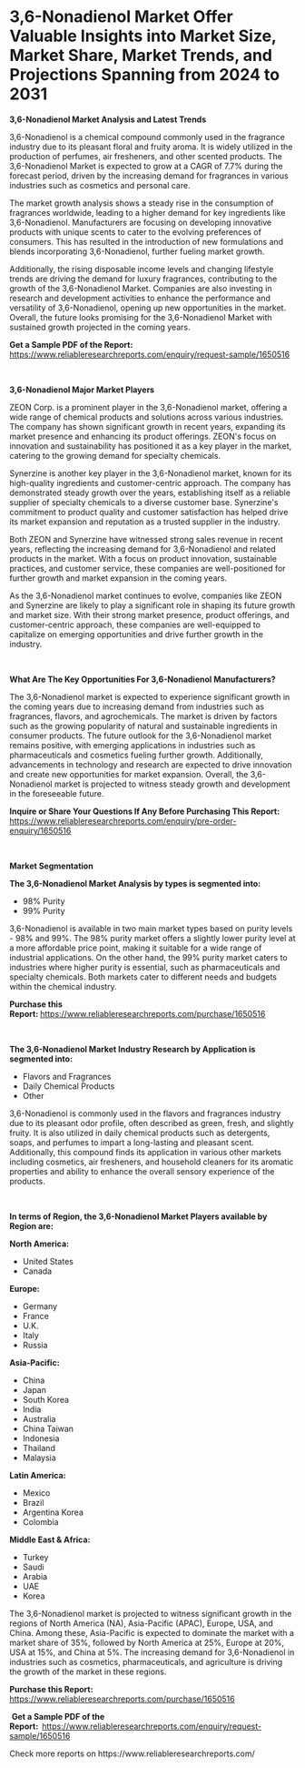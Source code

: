 <p><h1>3,6-Nonadienol Market Offer Valuable Insights into Market Size, Market Share, Market Trends, and Projections Spanning from 2024 to 2031</h1></p><p><strong>3,6-Nonadienol Market Analysis and Latest Trends</strong></p>
<p><p>3,6-Nonadienol is a chemical compound commonly used in the fragrance industry due to its pleasant floral and fruity aroma. It is widely utilized in the production of perfumes, air fresheners, and other scented products. The 3,6-Nonadienol Market is expected to grow at a CAGR of 7.7% during the forecast period, driven by the increasing demand for fragrances in various industries such as cosmetics and personal care.</p><p>The market growth analysis shows a steady rise in the consumption of fragrances worldwide, leading to a higher demand for key ingredients like 3,6-Nonadienol. Manufacturers are focusing on developing innovative products with unique scents to cater to the evolving preferences of consumers. This has resulted in the introduction of new formulations and blends incorporating 3,6-Nonadienol, further fueling market growth.</p><p>Additionally, the rising disposable income levels and changing lifestyle trends are driving the demand for luxury fragrances, contributing to the growth of the 3,6-Nonadienol Market. Companies are also investing in research and development activities to enhance the performance and versatility of 3,6-Nonadienol, opening up new opportunities in the market. Overall, the future looks promising for the 3,6-Nonadienol Market with sustained growth projected in the coming years.</p></p>
<p><strong>Get a Sample PDF of the Report:&nbsp;</strong> <a href="https://www.reliableresearchreports.com/enquiry/request-sample/1650516">https://www.reliableresearchreports.com/enquiry/request-sample/1650516</a></p>
<p>&nbsp;</p>
<p><strong>3,6-Nonadienol Major Market Players</strong></p>
<p><p>ZEON Corp. is a prominent player in the 3,6-Nonadienol market, offering a wide range of chemical products and solutions across various industries. The company has shown significant growth in recent years, expanding its market presence and enhancing its product offerings. ZEON's focus on innovation and sustainability has positioned it as a key player in the market, catering to the growing demand for specialty chemicals.</p><p>Synerzine is another key player in the 3,6-Nonadienol market, known for its high-quality ingredients and customer-centric approach. The company has demonstrated steady growth over the years, establishing itself as a reliable supplier of specialty chemicals to a diverse customer base. Synerzine's commitment to product quality and customer satisfaction has helped drive its market expansion and reputation as a trusted supplier in the industry.</p><p>Both ZEON and Synerzine have witnessed strong sales revenue in recent years, reflecting the increasing demand for 3,6-Nonadienol and related products in the market. With a focus on product innovation, sustainable practices, and customer service, these companies are well-positioned for further growth and market expansion in the coming years.</p><p>As the 3,6-Nonadienol market continues to evolve, companies like ZEON and Synerzine are likely to play a significant role in shaping its future growth and market size. With their strong market presence, product offerings, and customer-centric approach, these companies are well-equipped to capitalize on emerging opportunities and drive further growth in the industry.</p></p>
<p>&nbsp;</p>
<p><strong>What Are The Key Opportunities For 3,6-Nonadienol Manufacturers?</strong></p>
<p><p>The 3,6-Nonadienol market is expected to experience significant growth in the coming years due to increasing demand from industries such as fragrances, flavors, and agrochemicals. The market is driven by factors such as the growing popularity of natural and sustainable ingredients in consumer products. The future outlook for the 3,6-Nonadienol market remains positive, with emerging applications in industries such as pharmaceuticals and cosmetics fueling further growth. Additionally, advancements in technology and research are expected to drive innovation and create new opportunities for market expansion. Overall, the 3,6-Nonadienol market is projected to witness steady growth and development in the foreseeable future.</p></p>
<p><strong>Inquire or Share Your Questions If Any Before Purchasing This Report:</strong> <a href="https://www.reliableresearchreports.com/enquiry/pre-order-enquiry/1650516">https://www.reliableresearchreports.com/enquiry/pre-order-enquiry/1650516</a></p>
<p>&nbsp;</p>
<p><strong>Market Segmentation</strong></p>
<p><strong>The 3,6-Nonadienol Market Analysis by types is segmented into:</strong></p>
<p><ul><li>98% Purity</li><li>99% Purity</li></ul></p>
<p><p>3,6-Nonadienol is available in two main market types based on purity levels - 98% and 99%. The 98% purity market offers a slightly lower purity level at a more affordable price point, making it suitable for a wide range of industrial applications. On the other hand, the 99% purity market caters to industries where higher purity is essential, such as pharmaceuticals and specialty chemicals. Both markets cater to different needs and budgets within the chemical industry.</p></p>
<p><strong>Purchase this Report:&nbsp;</strong><a href="https://www.reliableresearchreports.com/purchase/1650516">https://www.reliableresearchreports.com/purchase/1650516</a></p>
<p>&nbsp;</p>
<p><strong>The 3,6-Nonadienol Market Industry Research by Application is segmented into:</strong></p>
<p><ul><li>Flavors and Fragrances</li><li>Daily Chemical Products</li><li>Other</li></ul></p>
<p><p>3,6-Nonadienol is commonly used in the flavors and fragrances industry due to its pleasant odor profile, often described as green, fresh, and slightly fruity. It is also utilized in daily chemical products such as detergents, soaps, and perfumes to impart a long-lasting and pleasant scent. Additionally, this compound finds its application in various other markets including cosmetics, air fresheners, and household cleaners for its aromatic properties and ability to enhance the overall sensory experience of the products.</p></p>
<p>&nbsp;</p>
<p><strong>In terms of Region, the 3,6-Nonadienol Market Players available by Region are:</strong></p>
<p>
    <p> <strong> North America: </strong>
        <ul>
            <li>United States</li>
            <li>Canada</li>
        </ul>
        </p> 
    <p> <strong> Europe: </strong>
        <ul>
            <li>Germany</li>
            <li>France</li>
            <li>U.K.</li>
            <li>Italy</li>
            <li>Russia</li>
        </ul>
        </p> 
    <p> <strong> Asia-Pacific: </strong>
        <ul>
            <li>China</li>
            <li>Japan</li>
            <li>South Korea</li>
            <li>India</li>
            <li>Australia</li>
            <li>China Taiwan</li>
            <li>Indonesia</li>
            <li>Thailand</li>
            <li>Malaysia</li>
        </ul>
        </p> 
    <p> <strong> Latin America: </strong>
        <ul>
            <li>Mexico</li>
            <li>Brazil</li>
            <li>Argentina Korea</li>
            <li>Colombia</li>
        </ul>
        </p> 
    <p> <strong> Middle East & Africa: </strong>
        <ul>
            <li>Turkey</li>
            <li>Saudi</li>
            <li>Arabia</li>
            <li>UAE</li>
            <li>Korea</li>
        </ul>
    </p>
    </p>
<p><p>The 3,6-Nonadienol market is projected to witness significant growth in the regions of North America (NA), Asia-Pacific (APAC), Europe, USA, and China. Among these, Asia-Pacific is expected to dominate the market with a market share of 35%, followed by North America at 25%, Europe at 20%, USA at 15%, and China at 5%. The increasing demand for 3,6-Nonadienol in industries such as cosmetics, pharmaceuticals, and agriculture is driving the growth of the market in these regions.</p></p>
<p><strong>Purchase this Report: </strong><a href="https://www.reliableresearchreports.com/purchase/1650516">https://www.reliableresearchreports.com/purchase/1650516</a></p>
<p>&nbsp;<strong>Get a Sample PDF of the Report:&nbsp;&nbsp;</strong><a href="https://www.reliableresearchreports.com/enquiry/request-sample/1650516">https://www.reliableresearchreports.com/enquiry/request-sample/1650516</a></p>
<p><strong></strong></p>
<p>Check more reports on https://www.reliableresearchreports.com/</p>